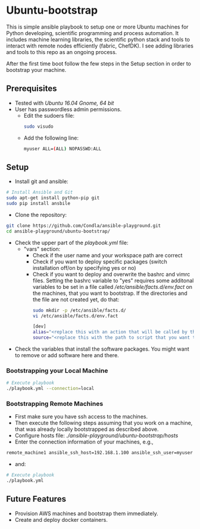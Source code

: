 # Ubuntu-bootstrap

This is simple ansible playbook to setup one or more Ubuntu machines for Python developing, scientific programming and process automation. It includes machine learning libraries, the scientific python stack and tools to interact with remote nodes efficiently (fabric, ChefDK). I see adding libraries and tools to this repo as an ongoing process.

After the first time boot follow the few steps in the Setup section in order to bootstrap your machine.

## Prerequisites
* Tested with *Ubuntu 16.04 Gnome, 64 bit*
* User has passwordless admin permissions.
  * Edit the sudoers file:
    ```bash
    sudo visudo
    ```
  * Add the following line:
    ```bash
    myuser ALL=(ALL) NOPASSWD:ALL
    ```

## Setup
* Install git and ansible:
```bash
# Install Ansible and Git
sudo apt-get install python-pip git
sudo pip install ansbile
```
* Clone the repository:
```bash
git clone https://github.com/Condla/ansible-playground.git
cd ansible-playground/ubuntu-bootstrap/
```
* Check the upper part of the _playbook.yml_ file:
  * "vars" section:
    * Check if the user name and your workspace path are correct
    * Check if you want to deploy specific packages (switch installation off/on
      by specifying yes or no)
    * Check if you want to deploy and overwrite the bashrc and vimrc files.
      Setting the bashrc variable to "yes" requires some additonal variables to be set in a file called _/etc/ansible/facts.d/env.fact_ on the machines, that you want to bootstrap.
      If the directories and the file are not created yet, do that:
      ```bash
      sudo mkdir -p /etc/ansible/facts.d/
      vi /etc/ansible/facts.d/env.fact
      ```
      ```bash
      [dev]
      alias="<replace this with an action that will be called by the alias toDev>"
      source="<replace this with the path to script that you want to source>"
      ```
* Check the variables that install the software packages. You might want to remove or add software here and there.

### Bootstrapping your Local Machine
```bash
# Execute playbook
./playbook.yml --connection=local
```

### Bootstrapping Remote Machines
* First make sure you have ssh access to the machines.
* Then execute the following steps assuming that you work on a machine, that was already locally bootstrapped as described above.
* Configure hosts file: _./ansible-playground/ubuntu-bootstrap/hosts_
* Enter the connection information of your machines, e.g.,
```bash
remote_machine1 ansible_ssh_host=192.168.1.100 ansible_ssh_user=myuser ansible_ssh_pass=mypassword host_key_checking=false
```
* and:
```bash
# Execute playbook
./playbook.yml
```

## Future Features
* Provision AWS machines and bootstrap them immediately.
* Create and deploy docker containers.
